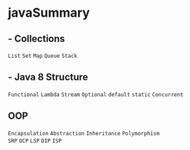 # javaSummary

## - Collections
``List`` ``Set`` ``Map`` ``Queue`` ``Stack``

## - Java 8 Structure

``Functional`` ``Lambda`` ``Stream`` ``Optional``  ``default`` ``static`` ``Concurrent``

## OOP

``Encapsulation`` ``Abstraction`` ``Inheritance`` ``Polymorphism`` <br>
``SRP`` ``OCP`` ``LSP`` ``DIP`` ``ISP``


